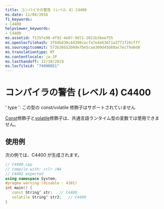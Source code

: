 ```yaml
---
title: コンパイラの警告 (レベル 4) C4400
ms.date: 11/04/2016
f1_keywords:
- C4400
helpviewer_keywords:
- C4400
ms.assetid: f135fe98-4f92-4e07-9d71-2621b36ee755
ms.openlocfilehash: 3f04bd30c4d390cecfa7e4e636f1a3771f26cfff
ms.sourcegitcommit: 573b36b52b0de7be5cae309d45b68ac7ecf9a6d8
ms.translationtype: MT
ms.contentlocale: ja-JP
ms.lasthandoff: 12/10/2019
ms.locfileid: "74990851"
---
```

# <a name="compiler-warning-level-4-c4400"></a>コンパイラの警告 (レベル 4) C4400

' type ': この型の const/volatile 修飾子はサポートされていません

[Const](../../cpp/const-cpp.md)修飾子と[volatile](../../cpp/volatile-cpp.md)修飾子は、共通言語ランタイム型の変数では使用できません。

## <a name="example"></a>使用例

次の例では、C4400 が生成されます。

```cpp
// C4400.cpp
// compile with: /clr /W4
// C4401 expected
using namespace System;
#pragma warning (disable : 4101)
int main() {
   const String^ str;   // C4400
   volatile String^ str2;   // C4400
}
```
